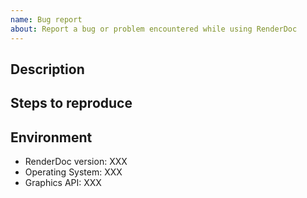 ```yaml
---
name: Bug report
about: Report a bug or problem encountered while using RenderDoc
---
```

<!--
⚠️⚠️⚠️⚠️⚠️⚠️⚠️⚠️⚠️⚠️ 
IF YOU DO NOT FOLLOW THE GUIDELINES, OR DO NOT USE THE TEMPLATE BELOW, YOUR ISSUE WILL BE CLOSED! NO EXCEPTIONS!
⚠️⚠️⚠️⚠️⚠️⚠️⚠️⚠️⚠️⚠️ 

The template below shows what you need to include in a good bug report, and you MUST use it. More information in the docs:
https://github.com/baldurk/renderdoc/blob/v1.x/docs/CONTRIBUTING/Filing-Issues.md

I'm happy to help, but you have to ensure I fully understand what you want and have the information I need. If you're unsure, please read the guide above for full information on what is expected for filing issues.
-->

## Description

<!-- Here you can enter a description of what you are doing and what bug you are running into. -->
<!-- This is a good time to describe what you want to do, what is actually happening, and what you'd expect to happen instead. -->

## Steps to reproduce

<!-- Please list the steps that someone can take to reproduce the bug. -->

<!-- If you can share your capture or your application, PLEASE DO THAT NOW. It is by far the easiest way to demonstrate a bug. You can share it privately via email to baldurk@baldurk.org and mention it here. -->
<!-- If you cannot share because of privacy or other reasons, please state that and give as much extra information as you can. -->
<!-- Steps like "run my application" or "load this capture" are not useful unless you share the application or capture. Be specific! -->

## Environment

<!-- if you are running a nightly build, list the date or commit hash for the version -->

* RenderDoc version: XXX
* Operating System: XXX
* Graphics API: XXX

<!-- More details here never hurt! For example your GPU, driver version, etc. -->

